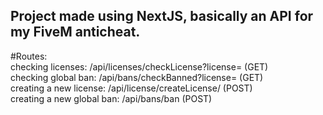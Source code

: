 ## Project made using NextJS, basically an API for my FiveM anticheat. <br/>
#Routes: <br/>
checking licenses: /api/licenses/checkLicense?license= (GET) <br/>
checking global ban: /api/bans/checkBanned?license= (GET) <br/>
creating a new license: /api/license/createLicense/ (POST) <br/>
creating a new global ban: /api/bans/ban (POST)
